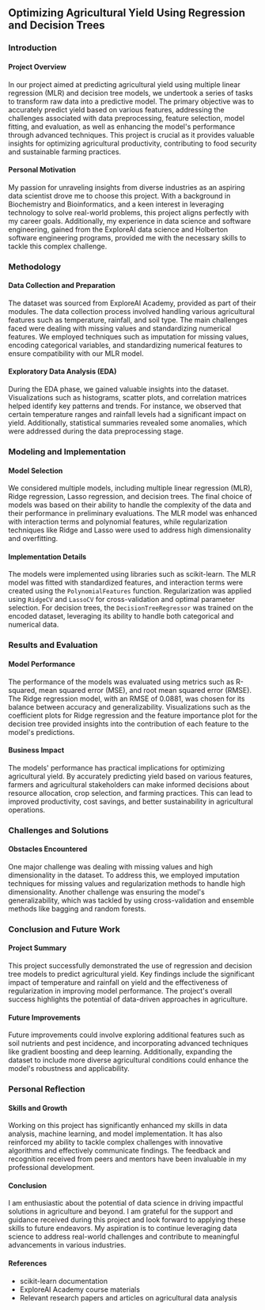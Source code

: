 ## Optimizing Agricultural Yield Using Regression and Decision Trees

### Introduction

#### Project Overview

In our project aimed at predicting agricultural yield using multiple linear regression (MLR) and decision tree models, we undertook a series of tasks to transform raw data into a predictive model. The primary objective was to accurately predict yield based on various features, addressing the challenges associated with data preprocessing, feature selection, model fitting, and evaluation, as well as enhancing the model's performance through advanced techniques. This project is crucial as it provides valuable insights for optimizing agricultural productivity, contributing to food security and sustainable farming practices.

#### Personal Motivation

My passion for unraveling insights from diverse industries as an aspiring data scientist drove me to choose this project. With a background in Biochemistry and Bioinformatics, and a keen interest in leveraging technology to solve real-world problems, this project aligns perfectly with my career goals. Additionally, my experience in data science and software engineering, gained from the ExploreAI data science and Holberton software engineering programs, provided me with the necessary skills to tackle this complex challenge.

### Methodology

#### Data Collection and Preparation

The dataset was sourced from ExploreAI Academy, provided as part of their modules. The data collection process involved handling various agricultural features such as temperature, rainfall, and soil type. The main challenges faced were dealing with missing values and standardizing numerical features. We employed techniques such as imputation for missing values, encoding categorical variables, and standardizing numerical features to ensure compatibility with our MLR model.

#### Exploratory Data Analysis (EDA)

During the EDA phase, we gained valuable insights into the dataset. Visualizations such as histograms, scatter plots, and correlation matrices helped identify key patterns and trends. For instance, we observed that certain temperature ranges and rainfall levels had a significant impact on yield. Additionally, statistical summaries revealed some anomalies, which were addressed during the data preprocessing stage.

### Modeling and Implementation

#### Model Selection

We considered multiple models, including multiple linear regression (MLR), Ridge regression, Lasso regression, and decision trees. The final choice of models was based on their ability to handle the complexity of the data and their performance in preliminary evaluations. The MLR model was enhanced with interaction terms and polynomial features, while regularization techniques like Ridge and Lasso were used to address high dimensionality and overfitting.

#### Implementation Details

The models were implemented using libraries such as scikit-learn. The MLR model was fitted with standardized features, and interaction terms were created using the `PolynomialFeatures` function. Regularization was applied using `RidgeCV` and `LassoCV` for cross-validation and optimal parameter selection. For decision trees, the `DecisionTreeRegressor` was trained on the encoded dataset, leveraging its ability to handle both categorical and numerical data.

### Results and Evaluation

#### Model Performance

The performance of the models was evaluated using metrics such as R-squared, mean squared error (MSE), and root mean squared error (RMSE). The Ridge regression model, with an RMSE of 0.0881, was chosen for its balance between accuracy and generalizability. Visualizations such as the coefficient plots for Ridge regression and the feature importance plot for the decision tree provided insights into the contribution of each feature to the model's predictions.

#### Business Impact

The models' performance has practical implications for optimizing agricultural yield. By accurately predicting yield based on various features, farmers and agricultural stakeholders can make informed decisions about resource allocation, crop selection, and farming practices. This can lead to improved productivity, cost savings, and better sustainability in agricultural operations.

### Challenges and Solutions

#### Obstacles Encountered

One major challenge was dealing with missing values and high dimensionality in the dataset. To address this, we employed imputation techniques for missing values and regularization methods to handle high dimensionality. Another challenge was ensuring the model's generalizability, which was tackled by using cross-validation and ensemble methods like bagging and random forests.

### Conclusion and Future Work

#### Project Summary

This project successfully demonstrated the use of regression and decision tree models to predict agricultural yield. Key findings include the significant impact of temperature and rainfall on yield and the effectiveness of regularization in improving model performance. The project's overall success highlights the potential of data-driven approaches in agriculture.

#### Future Improvements

Future improvements could involve exploring additional features such as soil nutrients and pest incidence, and incorporating advanced techniques like gradient boosting and deep learning. Additionally, expanding the dataset to include more diverse agricultural conditions could enhance the model's robustness and applicability.

### Personal Reflection

#### Skills and Growth

Working on this project has significantly enhanced my skills in data analysis, machine learning, and model implementation. It has also reinforced my ability to tackle complex challenges with innovative algorithms and effectively communicate findings. The feedback and recognition received from peers and mentors have been invaluable in my professional development.

#### Conclusion

I am enthusiastic about the potential of data science in driving impactful solutions in agriculture and beyond. I am grateful for the support and guidance received during this project and look forward to applying these skills to future endeavors. My aspiration is to continue leveraging data science to address real-world challenges and contribute to meaningful advancements in various industries.

#### References

- scikit-learn documentation
- ExploreAI Academy course materials
- Relevant research papers and articles on agricultural data analysis
